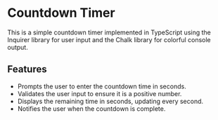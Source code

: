 # Countdown Timer

This is a simple countdown timer implemented in TypeScript using the Inquirer library for user input and the Chalk library for colorful console output.

## Features

- Prompts the user to enter the countdown time in seconds.
- Validates the user input to ensure it is a positive number.
- Displays the remaining time in seconds, updating every second.
- Notifies the user when the countdown is complete.
